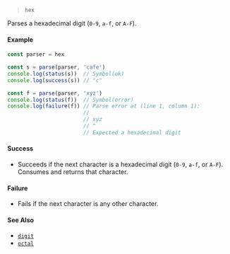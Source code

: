 <!--
 Copyright (c) 2020 Thomas J. Otterson
 
 This software is released under the MIT License.
 https://opensource.org/licenses/MIT
-->

> `hex`

Parses a hexadecimal digit (`0-9`, `a-f`, or `A-F`).

#### Example

```javascript
const parser = hex

const s = parse(parser, 'cafe')
console.log(status(s))  // Symbol(ok)
console.log(success(s)) // "c"

const f = parse(parser, 'xyz')
console.log(status(f))  // Symbol(error)
console.log(failure(f)) // Parse error at (line 1, column 1):
                        //
                        // xyz
                        // ^
                        // Expected a hexadecimal digit
```

#### Success

* Succeeds if the next character is a hexadecimal digit (`0-9`, `a-f`, or `A-F`). Consumes and returns that character.

#### Failure

* Fails if the next character is any other character.

#### See Also

* [`digit`](digit.md)
* [`octal`](octal.md)